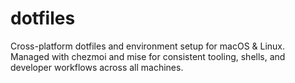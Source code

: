 # dotfiles
Cross-platform dotfiles and environment setup for macOS &amp; Linux. Managed with chezmoi and mise for consistent tooling, shells, and developer workflows across all machines.
